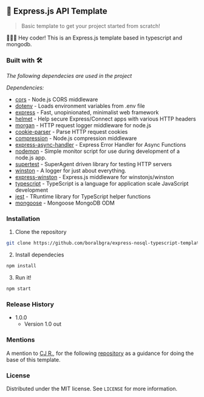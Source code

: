 ## 🚀 Express.js API Template
> Basic template to get your project started from scratch!

👨🏻‍💻 Hey coder! This is an Express.js template based in typescript and mongodb.

### Built with 🛠️

_The following dependecies are used in the project_

_Dependencies:_
* [cors](https://www.npmjs.com/package/cors) - Node.js CORS middleware
* [dotenv](https://www.npmjs.com/package/dotenv) - Loads environment variables from .env file
* [express](https://www.npmjs.com/package/express) - Fast, unopinionated, minimalist web framework
* [helmet](https://www.npmjs.com/package/helmet) - Help secure Express/Connect apps with various HTTP headers
* [morgan](https://www.npmjs.com/package/morgan) - HTTP request logger middleware for node.js
* [cookie-parser](https://www.npmjs.com/package/cookie-parser) - Parse HTTP request cookies
* [compression](https://www.npmjs.com/package/compression) - Node.js compression middleware
* [express-async-handler](https://www.npmjs.com/package/express-async-handler) - Express Error Handler for Async Functions
* [nodemon](https://www.npmjs.com/package/nodemon) - Simple monitor script for use during development of a node.js app.
* [supertest](https://www.npmjs.com/package/supertest) - SuperAgent driven library for testing HTTP servers
* [winston](https://www.npmjs.com/package/winston) - A logger for just about everything.
* [express-winston](https://www.npmjs.com/package/express-winston) - Express.js middleware for winstonjs/winston
* [typescript](https://www.npmjs.com/package/typescript) - TypeScript is a language for application scale JavaScript development
* [jest](https://www.npmjs.com/package/jest) - TRuntime library for TypeScript helper functions
* [mongoose](https://www.npmjs.com/package/mongoose) - Mongoose MongoDB ODM

### Installation
1. Clone the repository
```sh
git clone https://github.com/boralbgra/express-nosql-typescript-template.git
```
2. Install dependecies
```sh
npm install
```
3. Run it!
```sh
npm start
```

### Release History
* 1.0.0
    * Version 1.0 out

### Mentions

A mention to [CJ R.](https://github.com/w3cj), for the following [repository](https://github.com/w3cj/express-api-starter) as a guidance for doing the base of this template. 

### License

Distributed under the MIT license. See ``LICENSE`` for more information.
